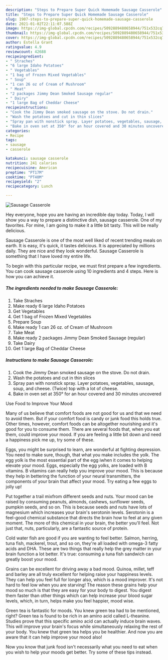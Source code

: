 ```yaml
---
description: "Steps to Prepare Super Quick Homemade Sausage Casserole"
title: "Steps to Prepare Super Quick Homemade Sausage Casserole"
slug: 1907-steps-to-prepare-super-quick-homemade-sausage-casserole
date: 2021-01-02T22:11:07.588Z
image: https://img-global.cpcdn.com/recipes/5092889480658944/751x532cq70/sausage-casserole-recipe-main-photo.jpg
thumbnail: https://img-global.cpcdn.com/recipes/5092889480658944/751x532cq70/sausage-casserole-recipe-main-photo.jpg
cover: https://img-global.cpcdn.com/recipes/5092889480658944/751x532cq70/sausage-casserole-recipe-main-photo.jpg
author: Estella Grant
ratingvalue: 4.9
reviewcount: 42688
recipeingredient:
- " Straches"
- "6 large Idaho Potatoes"
- " Vegetables"
- "1 bag of Frozen Mixed Vegetables"
- " Soup"
- "1 can 26 oz of Cream of Mushroom"
- " Meat"
- "2 packages Jimmy Dean Smoked Sausage regular"
- " Dairy"
- "1 large Bag of Cheddar Cheese"
recipeinstructions:
- "Cook the Jimmy Dean smoked sausage on the stove. Do not drain."
- "Wash the potatoes and cut in thin slices"
- "Spray pan with nonstick spray. Layer potatoes, vegetables, sausage, soup, and cheese. (Twice) top with a lot of cheese."
- "Bake in oven set at 350° for an hour covered and 30 minutes uncovered"
categories:
- Recipe
tags:
- sausage
- casserole

katakunci: sausage casserole 
nutrition: 241 calories
recipecuisine: American
preptime: "PT17M"
cooktime: "PT40M"
recipeyield: "2"
recipecategory: Lunch

---
```



![Sausage Casserole](https://img-global.cpcdn.com/recipes/5092889480658944/751x532cq70/sausage-casserole-recipe-main-photo.jpg)

Hey everyone, hope you are having an incredible day today. Today, I will show you a way to prepare a distinctive dish, sausage casserole. One of my favorites. For mine, I am going to make it a little bit tasty. This will be really delicious.



Sausage Casserole is one of the most well liked of recent trending meals on earth. It is easy, it's quick, it tastes delicious. It is appreciated by millions daily. They are nice and they look wonderful. Sausage Casserole is something that I have loved my entire life.


To begin with this particular recipe, we must first prepare a few ingredients. You can cook sausage casserole using 10 ingredients and 4 steps. Here is how you can achieve it.

<!--inarticleads1-->

##### The ingredients needed to make Sausage Casserole:

1. Take  Straches
1. Make ready 6 large Idaho Potatoes
1. Get  Vegetables
1. Get 1 bag of Frozen Mixed Vegetables
1. Prepare  Soup
1. Make ready 1 can 26 oz. of Cream of Mushroom
1. Take  Meat
1. Make ready 2 packages Jimmy Dean Smoked Sausage (regular)
1. Take  Dairy
1. Get 1 large Bag of Cheddar Cheese




<!--inarticleads2-->

##### Instructions to make Sausage Casserole:

1. Cook the Jimmy Dean smoked sausage on the stove. Do not drain.
1. Wash the potatoes and cut in thin slices
1. Spray pan with nonstick spray. Layer potatoes, vegetables, sausage, soup, and cheese. (Twice) top with a lot of cheese.
1. Bake in oven set at 350° for an hour covered and 30 minutes uncovered




Use Food to Improve Your Mood


Many of us believe that comfort foods are not good for us and that we need to avoid them. But if your comfort food is candy or junk food this holds true. Other times, however, comfort foods can be altogether nourishing and it's good for you to consume them. There are several foods that, when you eat them, could improve your mood. If you are feeling a little bit down and need a happiness pick me up, try some of these.

Eggs, you might be surprised to learn, are wonderful at fighting depression. You need to make sure, though, that what you make includes the yolk. The egg yolk is the most essential part of the egg iwhen it comes to helping elevate your mood. Eggs, especially the egg yolks, are loaded with B vitamins. B vitamins can really help you improve your mood. This is because they help in bettering the function of your neural transmitters, the components of your brain that affect your mood. Try eating a few eggs to jolly up!

Put together a trail mixfrom different seeds and nuts. Your mood can be raised by consuming peanuts, almonds, cashews, sunflower seeds, pumpkin seeds, and so on. This is because seeds and nuts have lots of magnesium which increases your brain's serotonin levels. Serotonin is a feel-good chemical substance that directs the brain how to feel at any given moment. The more of this chemical in your brain, the better you'll feel. Not just that, nuts, particularly, are a fantastic source of protein.

Cold water fish are good if you are wanting to feel better. Salmon, herring, tuna fish, mackerel, trout, and so on, they're all loaded with omega-3 fatty acids and DHA. These are two things that really help the grey matter in your brain function a lot better. It's true: consuming a tuna fish sandwich can greatly boost your mood. 

Grains can be excellent for driving away a bad mood. Quinoa, millet, teff and barley are all truly excellent for helping raise your happiness levels. They can help you feel full for longer also, which is a mood improver. It's not hard to feel low when you are starving! The reason these grains help your mood so much is that they are easy for your body to digest. You digest them faster than other things which can help increase your blood sugar levels, which, in turn, helps make you feel happier, mood wise.

Green tea is fantastic for moods. You knew green tea had to be mentioned, right? Green tea is found to be rich in an amino acid called L-theanine. Studies prove that this specific amino acid can actually induce brain waves. This will improve your brain's focus while simultaneously relaxing the rest of your body. You knew that green tea helps you be healthier. And now you are aware that it can help improve your mood also!

Now you know that junk food isn't necessarily what you need to eat when you wish to help your moods get better. Try  some  of  these  tips  instead.

